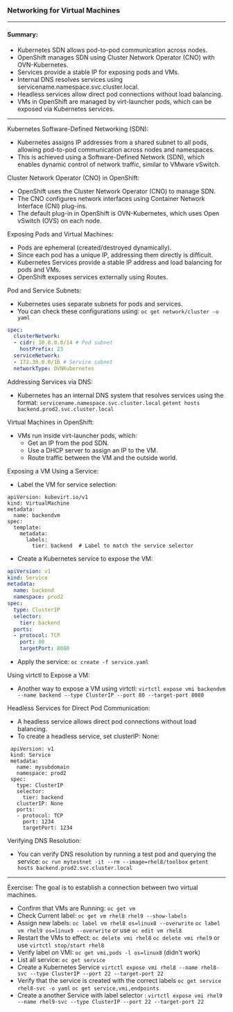 ### Networking for Virtual Machines

---
#### Summary:
- Kubernetes SDN allows pod-to-pod communication across nodes.
- OpenShift manages SDN using Cluster Network Operator (CNO) with OVN-Kubernetes.
- Services provide a stable IP for exposing pods and VMs.
- Internal DNS resolves services using servicename.namespace.svc.cluster.local.
- Headless services allow direct pod connections without load balancing.
- VMs in OpenShift are managed by virt-launcher pods, which can be exposed via Kubernetes services.
---
Kubernetes Software-Defined Networking (SDN):
- Kubernetes assigns IP addresses from a shared subnet to all pods, allowing pod-to-pod communication across nodes and namespaces.
- This is achieved using a Software-Defined Network (SDN), which enables dynamic control of network traffic, similar to VMware vSwitch.

Cluster Network Operator (CNO) in OpenShift:
- OpenShift uses the Cluster Network Operator (CNO) to manage SDN.
- The CNO configures network interfaces using Container Network Interface (CNI) plug-ins.
- The default plug-in in OpenShift is OVN-Kubernetes, which uses Open vSwitch (OVS) on each node.

Exposing Pods and Virtual Machines:
- Pods are ephemeral (created/destroyed dynamically).
- Since each pod has a unique IP, addressing them directly is difficult.
- Kubernetes Services provide a stable IP address and load balancing for pods and VMs.
- OpenShift exposes services externally using Routes.

Pod and Service Subnets:
- Kubernetes uses separate subnets for pods and services.
- You can check these configurations using: `oc get network/cluster -o yaml`
```yaml
spec:
  clusterNetwork:
  - cidr: 10.8.0.0/14 # Pod subnet
    hostPrefix: 23
  serviceNetwork:
  - 172.30.0.0/16 # Service subnet
  networkType: OVNKubernetes
```

Addressing Services via DNS:
- Kubernetes has an internal DNS system that resolves services using the format:
`servicename.namespace.svc.cluster.local`
`getent hosts backend.prod2.svc.cluster.local`

Virtual Machines in OpenShift:
- VMs run inside virt-launcher pods, which:
  - Get an IP from the pod SDN.
  - Use a DHCP server to assign an IP to the VM.
  - Route traffic between the VM and the outside world.

Exposing a VM Using a Service:
- Label the VM for service selection:
```
apiVersion: kubevirt.io/v1
kind: VirtualMachine
metadata:
  name: backendvm
spec:
  template:
    metadata:
      labels:
        tier: backend  # Label to match the service selector
```
- Create a Kubernetes service to expose the VM:
```yaml
apiVersion: v1
kind: Service
metadata:
  name: backend
  namespace: prod2
spec:
  type: ClusterIP
  selector:
    tier: backend
  ports:
  - protocol: TCP
    port: 80
    targetPort: 8080
```
- Apply the service: `oc create -f service.yaml`

Using virtctl to Expose a VM:
- Another way to expose a VM using virtctl: `virtctl expose vmi backendvm --name backend --type ClusterIP --port 80 --target-port 8080`

Headless Services for Direct Pod Communication:
- A headless service allows direct pod connections without load balancing.
- To create a headless service, set clusterIP: None:
```
 apiVersion: v1
 kind: Service
 metadata:
   name: mysubdomain
   namespace: prod2
 spec:
   type: ClusterIP
   selector:
     tier: backend
   clusterIP: None
   ports:
   - protocol: TCP
     port: 1234
     targetPort: 1234
```

Verifying DNS Resolution:
- You can verify DNS resolution by running a test pod and querying the service:
`oc run mytestnet -it --rm --image=rhel8/toolbox`
`getent hosts backend.prod2.svc.cluster.local`

---
Exercise: The goal is to establish a connection between two virtual machines.

- Confirm that VMs are Running: `oc get vm`
- Check Current label: `oc get vm rhel8 rhel9 --show-labels`
- Assign new labels: `oc label vm rhel8 os=linux8 --overwrite` `oc label vm rhel9 os=linux9 --overwrite` or use `oc edit vm rhel8`
- Restart the VMs to effect: `oc delete vmi rhel8` `oc delete vmi rhel9` or use `virtctl stop/start rhel8`
- Verify label on VMI: `oc get vmi,pods -l os=linux8` (didn't work)
- List all service: `oc get service`
- Create a Kubernetes Service `virtctl expose vmi rhel8 --name rhel8-svc --type ClusterIP --port 22 --target-port 22`
- Verify that the service is created with the correct labels `oc get service rhel8-svc -o yaml` `oc get service,vmi,endpoints`
- Create a another Service with label selector : `virtctl expose vmi rhel9 --name rhel9-svc --type ClusterIP --port 22 --target-port 22`
